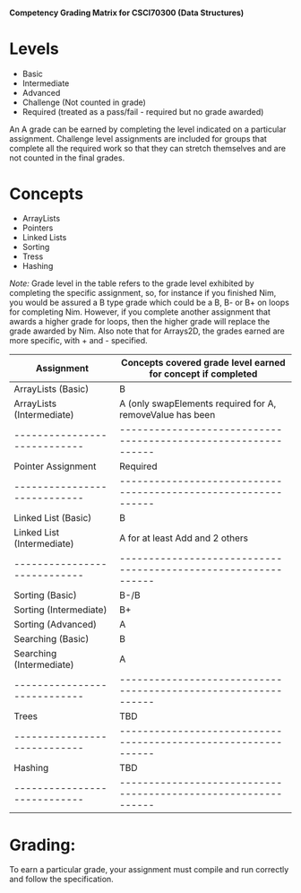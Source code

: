 #### Competency Grading Matrix for CSCI70300 (Data Structures)

# Levels
- Basic
- Intermediate
- Advanced
- Challenge (Not counted in grade)
- Required (treated as a pass/fail - required but no grade awarded)

An A grade can be earned by completing the level indicated on a
particular assignment. Challenge level assignments are included for
groups that complete all the required work so that they can stretch themselves and 
are not counted in the final grades.


# Concepts
- ArrayLists
- Pointers
- Linked Lists
- Sorting 
- Tress
- Hashing


*Note:* Grade level in the table refers to the grade level exhibited
by completing the specific assignment, so, for instance if you
finished Nim, you would be assured a B type grade which could be a B,
B- or B+ on loops for completing Nim.  However, if you complete another assignment that awards a higher grade for loops, then the higher grade will replace the grade awarded by Nim. Also note that for Arrays2D, the grades earned are more specific, with + and - specified. 


| Assignment                 | Concepts covered grade level earned for concept if completed |
|----------------------------|--------------------------------------------------------------|
| ArrayLists (Basic)         | B                                                            |
| ArrayLists (Intermediate)  | A (only swapElements required for A, removeValue has been    |                                                 |                            | changed to Challenge level and is optional).                 |
|----------------------------|--------------------------------------------------------------|
| Pointer Assignment         | Required                                                     |
|----------------------------|--------------------------------------------------------------|
| Linked List  (Basic)       | B                                                            |
| Linked List (Intermediate) | A for at least Add and 2 others                              |
|----------------------------|--------------------------------------------------------------|
| Sorting  (Basic)           | B-/B                                                         |
| Sorting (Intermediate)     | B+                                                           |
| Sorting (Advanced)         | A                                                            |
| Searching (Basic)          | B                                                            |
| Searching (Intermediate)   | A                                                            |
|----------------------------|--------------------------------------------------------------|
| Trees                      | TBD                                                          |
|----------------------------|--------------------------------------------------------------|
| Hashing                    | TBD                                                          |
|----------------------------|--------------------------------------------------------------|

# Grading: 


To earn a particular grade, your assignment must compile and run correctly and follow the specification. 



